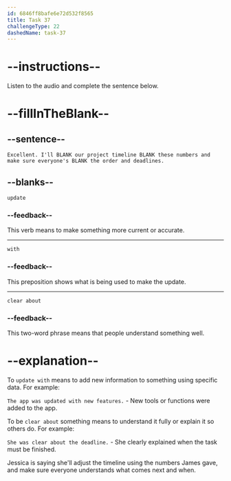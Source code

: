 ```yaml
---
id: 6846ff8bafe6e72d532f8565
title: Task 37
challengeType: 22
dashedName: task-37
---
```


<!-- (audio) Jessica: Excellent. I'll update our project timeline with these numbers and make sure everyone's clear about the order and deadlines. -->

# --instructions--

Listen to the audio and complete the sentence below.

# --fillInTheBlank--

## --sentence--

`Excellent. I'll BLANK our project timeline BLANK these numbers and make sure everyone's BLANK the order and deadlines.`

## --blanks--

`update`

### --feedback--

This verb means to make something more current or accurate.

---

`with`

### --feedback--

This preposition shows what is being used to make the update.

---

`clear about`

### --feedback--

This two-word phrase means that people understand something well.

# --explanation--

To `update with` means to add new information to something using specific data. For example:

`The app was updated with new features.` - New tools or functions were added to the app.

To be `clear about` something means to understand it fully or explain it so others do. For example:

`She was clear about the deadline.` - She clearly explained when the task must be finished.

Jessica is saying she'll adjust the timeline using the numbers James gave, and make sure everyone understands what comes next and when.

